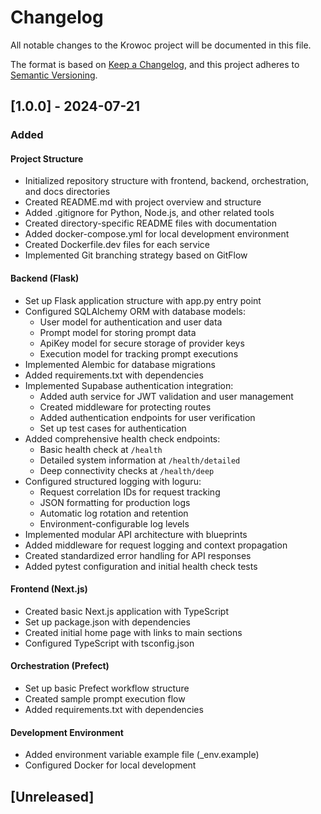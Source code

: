# Changelog

All notable changes to the Krowoc project will be documented in this file.

The format is based on [Keep a Changelog](https://keepachangelog.com/en/1.0.0/),
and this project adheres to [Semantic Versioning](https://semver.org/spec/v2.0.0.html).

## [1.0.0] - 2024-07-21

### Added

#### Project Structure
- Initialized repository structure with frontend, backend, orchestration, and docs directories
- Created README.md with project overview and structure
- Added .gitignore for Python, Node.js, and other related tools
- Created directory-specific README files with documentation
- Added docker-compose.yml for local development environment
- Created Dockerfile.dev files for each service
- Implemented Git branching strategy based on GitFlow

#### Backend (Flask)
- Set up Flask application structure with app.py entry point
- Configured SQLAlchemy ORM with database models:
  - User model for authentication and user data
  - Prompt model for storing prompt data
  - ApiKey model for secure storage of provider keys
  - Execution model for tracking prompt executions
- Implemented Alembic for database migrations
- Added requirements.txt with dependencies
- Implemented Supabase authentication integration:
  - Added auth service for JWT validation and user management
  - Created middleware for protecting routes
  - Added authentication endpoints for user verification
  - Set up test cases for authentication
- Added comprehensive health check endpoints:
  - Basic health check at `/health`
  - Detailed system information at `/health/detailed`
  - Deep connectivity checks at `/health/deep`
- Configured structured logging with loguru:
  - Request correlation IDs for request tracking
  - JSON formatting for production logs
  - Automatic log rotation and retention
  - Environment-configurable log levels
- Implemented modular API architecture with blueprints
- Added middleware for request logging and context propagation
- Created standardized error handling for API responses
- Added pytest configuration and initial health check tests

#### Frontend (Next.js)
- Created basic Next.js application with TypeScript
- Set up package.json with dependencies
- Created initial home page with links to main sections
- Configured TypeScript with tsconfig.json

#### Orchestration (Prefect)
- Set up basic Prefect workflow structure
- Created sample prompt execution flow
- Added requirements.txt with dependencies

#### Development Environment
- Added environment variable example file (_env.example)
- Configured Docker for local development

## [Unreleased] 